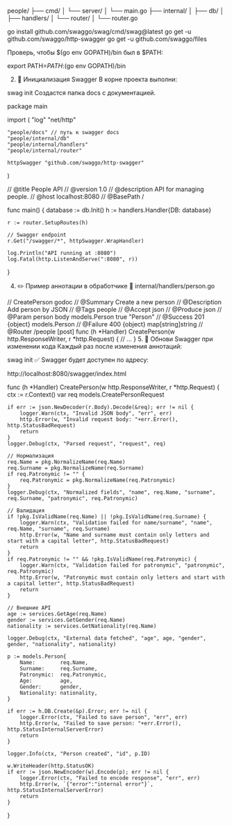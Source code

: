 people/
├── cmd/
│   └── server/
│       └── main.go
├── internal/
│   ├── db/
│   ├── handlers/
│   └── router/
│       └── router.go


go install github.com/swaggo/swag/cmd/swag@latest
go get -u github.com/swaggo/http-swagger
go get -u github.com/swaggo/files

Проверь, чтобы $(go env GOPATH)/bin был в $PATH:


export PATH=$PATH:$(go env GOPATH)/bin

2. 📂 Инициализация Swagger
В корне проекта выполни:


swag init
Создастся папка docs с документацией.

package main

import (
	"log"
	"net/http"

	"people/docs" // путь к swagger docs
	"people/internal/db"
	"people/internal/handlers"
	"people/internal/router"

	httpSwagger "github.com/swaggo/http-swagger"
)

// @title           People API
// @version         1.0
// @description     API for managing people.
// @host            localhost:8080
// @BasePath        /

func main() {
	database := db.Init()
	h := handlers.Handler{DB: database}

	r := router.SetupRoutes(h)

	// Swagger endpoint
	r.Get("/swagger/*", httpSwagger.WrapHandler)

	log.Println("API running at :8080")
	log.Fatal(http.ListenAndServe(":8080", r))
}


4. ✏️ Пример аннотации в обработчике
📁 internal/handlers/person.go

// CreatePerson godoc
// @Summary      Create a new person
// @Description  Add person by JSON
// @Tags         people
// @Accept       json
// @Produce      json
// @Param        person  body  models.Person  true  "Person"
// @Success      201     {object}  models.Person
// @Failure      400     {object}  map[string]string
// @Router       /people [post]
func (h *Handler) CreatePerson(w http.ResponseWriter, r *http.Request) {
	// ...
}
5. 🔁 Обнови Swagger при изменении кода
Каждый раз после изменения аннотаций:


swag init
✅ Swagger будет доступен по адресу:

http://localhost:8080/swagger/index.html


func (h *Handler) CreatePerson(w http.ResponseWriter, r *http.Request) {
	ctx := r.Context()
	var req models.CreatePersonRequest

	if err := json.NewDecoder(r.Body).Decode(&req); err != nil {
		logger.Warn(ctx, "Invalid JSON body", "err", err)
		http.Error(w, "Invalid request body: "+err.Error(), http.StatusBadRequest)
		return
	}
	logger.Debug(ctx, "Parsed request", "request", req)

	// Нормализация
	req.Name = pkg.NormalizeName(req.Name)
	req.Surname = pkg.NormalizeName(req.Surname)
	if req.Patronymic != "" {
		req.Patronymic = pkg.NormalizeName(req.Patronymic)
	}
	logger.Debug(ctx, "Normalized fields", "name", req.Name, "surname", req.Surname, "patronymic", req.Patronymic)

	// Валидация
	if !pkg.IsValidName(req.Name) || !pkg.IsValidName(req.Surname) {
		logger.Warn(ctx, "Validation failed for name/surname", "name", req.Name, "surname", req.Surname)
		http.Error(w, "Name and surname must contain only letters and start with a capital letter", http.StatusBadRequest)
		return
	}
	if req.Patronymic != "" && !pkg.IsValidName(req.Patronymic) {
		logger.Warn(ctx, "Validation failed for patronymic", "patronymic", req.Patronymic)
		http.Error(w, "Patronymic must contain only letters and start with a capital letter", http.StatusBadRequest)
		return
	}

	// Внешние API
	age := services.GetAge(req.Name)
	gender := services.GetGender(req.Name)
	nationality := services.GetNationality(req.Name)

	logger.Debug(ctx, "External data fetched", "age", age, "gender", gender, "nationality", nationality)

	p := models.Person{
		Name:        req.Name,
		Surname:     req.Surname,
		Patronymic:  req.Patronymic,
		Age:         age,
		Gender:      gender,
		Nationality: nationality,
	}

	if err := h.DB.Create(&p).Error; err != nil {
		logger.Error(ctx, "Failed to save person", "err", err)
		http.Error(w, "Failed to save person: "+err.Error(), http.StatusInternalServerError)
		return
	}

	logger.Info(ctx, "Person created", "id", p.ID)

	w.WriteHeader(http.StatusOK)
	if err := json.NewEncoder(w).Encode(p); err != nil {
		logger.Error(ctx, "Failed to encode response", "err", err)
		http.Error(w, `{"error":"internal error"}`, http.StatusInternalServerError)
		return
	}
}

